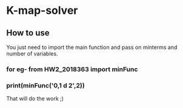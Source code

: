 # K-map-solver
## How to use  
You just need to import the main function and pass on minterms and number of variables.  
### for eg- from HW2_2018363 import minFunc  
### print(minFunc('0,1 d 2',2))  
That will do the work ;)
